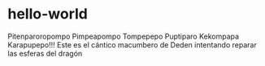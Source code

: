 # hello-world
Pitenparoropompo Pimpeapompo Tompepepo Puptiparo Kekompapa Karapupepo!!!
Este es el cántico macumbero de Deden intentando reparar las esferas del dragón
